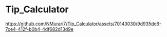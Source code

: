 # Tip_Calculator


https://github.com/NMurari7/Tip_Calculator/assets/70143030/9d935dc6-7ce4-412f-b0b4-4df682d13d9e

